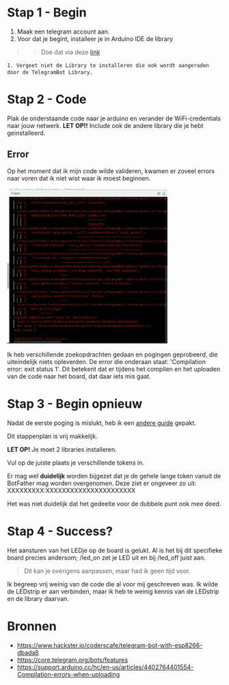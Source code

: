 # Stap 1 - Begin
1. Maak een telegram account aan. 
2. Voor dat je begint, installeer je in Arduino IDE de library
>> Doe dat via deze [link](https://github.com/CasaJasmina/TelegramBot-Library)
    
    1. Vergeet niet de Library te installeren die ook wordt aangeraden door de TelegramBot Library. 

# Stap 2 - Code
Plak de onderstaande code naar je arduino en verander de WiFi-credentials naar jouw netwerk.
**LET OP!!** Include ook de andere library die je hebt geinstalleerd.

## Error
Op het moment dat ik mijn code wilde valideren, kwamen er zoveel errors naar voren dat ik niet wist waar ik moest beginnen. 

<img src="img\errors.png" width="375px" alt="error overload">

Ik heb verschillende zoekopdrachten gedaan en pogingen geprobeerd, die uiteindelijk niets opleverden. 
De error die onderaan staat: 'Compilation error: exit status 1'. 
Dit betekent dat er tijdens het compilen en het uploaden van de code naar het board, dat daar iets mis gaat. 

# Stap 3 - Begin opnieuw
Nadat de eerste poging is mislukt, heb ik een [andere guide](https://randomnerdtutorials.com/telegram-control-esp32-esp8266-nodemcu-outputs/) gepakt. 

Dit stappenplan is vrij makkelijk. 

**LET OP!** Je moet 2 libraries installeren. 

Vul op de juiste plaats je verschillende tokens in. 

Er mag wel **duidelijk** worden bijgezet dat je de gehele lange token vanuit de BotFather mag worden overgenomen. Deze ziet er ongeveer zo uit: XXXXXXXXX:XXXXXXXXXXXXXXXXXXXXXX

Het was niet duidelijk dat het gedeelte voor de dubbele punt ook mee deed. 

# Stap 4 - Success?
Het aansturen van het LEDje op de board is gelukt. Al is het bij dit specifieke board precies andersom; /led_on zet je LED uit en bij /led_off juist aan. 
>Dit kan je overigens aanpassen, maar had ik geen tijd voor. 

Ik begreep vrij weinig van de code die al voor mij geschreven was. Ik wilde de LEDstrip er aan verbinden, maar ik heb te weinig kennis van de LEDstrip en de library daarvan. 







# Bronnen
- https://www.hackster.io/coderscafe/telegram-bot-with-esp8266-dbada8
- https://core.telegram.org/bots/features
- https://support.arduino.cc/hc/en-us/articles/4402764401554-Compilation-errors-when-uploading
